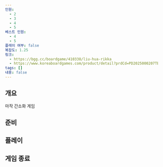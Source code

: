 ```yaml
---
인원:
  - 2
  - 3
  - 4
  - 5
베스트 인원:
  - 4
  - 5
플레이 여부: false
복잡도: 1.25
링크:
  - https://bgg.cc/boardgame/410338/liu-hua-rikka
  - https://www.koreaboardgames.com/product/detail?prdCd=PD2025000207TBOA
tags: []
내용: false
---
```

## 개요
마작 간소화 게임
## 준비
## 플레이
## 게임 종료